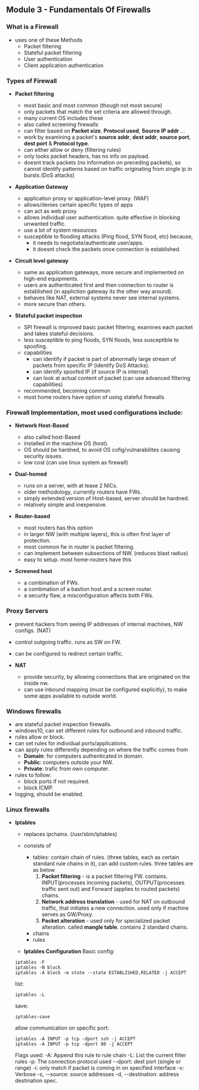 ## Module 3 - Fundamentals Of Firewalls

### What is a Firewall
- uses one of these Methods
    - Packet filtering
    - Stateful packet filtering
    - User authentication
    - Client application authentication

### Types of Firewall
- **Packet filtering**
    - most basic and most common (though not most secure)
    - only packets that match the set criteria are allowed through.
    - many current OS includes these
    - also called screening firewalls
    - can filter based on **Packet size**, **Protocol used**, **Source IP addr** ...
    - work by examining a packet's **source addr**, **dest addr**, **source port**, **dest port** & **Protocol type**.
    - can either allow or deny (filtering rules)
    - only looks packet headers, has no info on payload.
    - doesnt track packets (no information on preceding packets), so cannot identify patterns based on traffic originating from single ip in bursts.(DoS attacks)

- **Application Gateway**
    - application proxy or application-level proxy. (WAF)
    - allows/denies certain specific types of apps
    - can act as web proxy
    - allows individual user authentication. quite effective in blocking unwanted traffic.
    - use a lot of system resources
    - susceptible to flooding attacks (Ping flood, SYN flood, etc) because,
        - it needs to negotiate/authenticate user/apps. 
        - it doesnt check the packets once connection is established.

- **Circuit level gateway**
    - same as application gateways, more secure and implemented on high-end equipments.
    - users are authenticated first and then connection to router is established (in appliction gateway its the other way around).
    - behaves like NAT, external systems never see internal systems.
    - more secure than others.
    
- **Stateful packet inspection**
    - SPI firewall is improved basic packet filtering, examines each packet and takes stateful decisions.
    - less susceptible to ping floods, SYN floods, less susceptible to spoofing.
    - capabilities
        - can identify if packet is part of abnormally large stream of packets from specific IP (identify DoS Attacks).
        - can identify spoofed IP (if source IP is internal)
        - can look at actual content of packet (can use advanced filtering capabilities)
    - recommended, becoming common
    - most home routers have option of using stateful firewalls


### Firewall Implementation, most used configurations include:

- **Network Host-Based**
    - also called host-Based
    - installed in the machine OS (host).
    - OS should be hardned, to avoid OS cofig/vulnarabilites causing security issues.
    - low cost (can use linux system as firewall)
    
- **Dual-homed**
    - runs on a server, with at lease 2 NICs.
    - older methodology, currently routers have FWs.
    - simply extended version of Host-based, server should be hardned.
    - relatively simple and inexpensive.

- **Router-based**
    - most routers has this option
    - in larger NW (with multiple layers), this is often first layer of protection.
    - most common fw in router is packet filtering.
    - can implement between subsections of NW. (reduces blast radius)
    - easy to setup. most home-routers have this
    
- **Screened host**
    - a combination of FWs.
    - a combination of a bastion host and a screen router.
    - a security flaw, a misconfiguration affects both FWs.


### Proxy Servers

- prevent hackers from seeing IP addresses of internal machines, NW configs. (NAT)
- control outgoing traffic. runs as SW on FW.
- can be configured to redirect certain traffic.

- **NAT**
    - provide security, by allowing connections that are originated on the inside nw.
    - can use inbound mapping (must be configured explicitly), to make some apps available to outside world.


### Windows firewalls

- are stateful packet inspection firewalls.
- windows10, can set different rules for outbound and inbound traffic.
- rules allow or block.
- can set rules for individual ports/applications.
- can apply rules differently depending on where the traffic comes from
    - **Domain**: for computers authenticated in domain.
    - **Public**: computers outside your NW.
    - **Private**: trafic from own computer.
- rules to follow:
    - block ports if not required.
    - block ICMP.
- logging, should be enabled.


### Linux firewalls
- **Iptables**
    - replaces ipchains. (/usr/sbin/iptables)
    - consists of
        - tables: contain chain of rules. (three tables, each as certain standard rule chains in it), can add custom rules. three tables are as below
          1. **Packet filtering** - is a packet filtering FW. contains. INPUT(processes incoming packets), OUTPUT(processes traffic sent out) and Forward (applies to routed packets) chains.
          2. **Network address translation** - used for NAT on outbound traffic, that initiates a new connection.  used only if machine serves as GW/Proxy.
          3. **Packet alteration** - used only for specialized packet alteration. called **mangle table**. contains 2 standard chains.
        - chains
        - rules

    - **Iptables Configuration**
    Basic config:
    ```
    iptables -F
    iptables -N block
    iptables -A block -m state --state ESTABLISHED,RELATED -j ACCEPT
    ```

    list:
    ```
    iptables -L
    ```

    save:
    ```
    iptables-save
    ```

    allow communication on specific port:
    ```
    iptables -A INPUT -p tcp -dport ssh -j ACCEPT
    iptables -A INPUT -p tcp -dport 80 -j ACCEPT
    ```

    Flags used:
    -A: Append this rule to rule chain
    -L: List the current filter rules
    -p: The connection protocol used
    --dport: dest port (single or range)
    -i: only match if packet is coming in on specified interface
    -v: Verbose
    -s, --source: source addresses
    -d, --destination: address destination spec.
 
 
